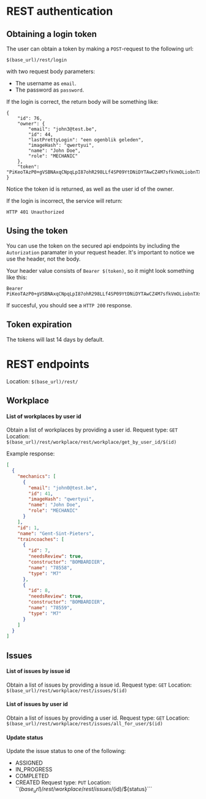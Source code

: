 # REST authentication

## Obtaining a login token
The user can obtain a token by making a ```POST```-request to the following url:
```
$(base_url)/rest/login
```

with two request body parameters:
- The username as ```email```.
- The password as ```password```.

If the login is correct, the return body will be something like:
```(json)
{
    "id": 76,
    "owner": {
        "email": "john3@test.be",
        "id": 44,
        "lastPrettyLogin": "een ogenblik geleden",
        "imageHash": "qwertyui",
        "name": "John Doe",
        "role": "MECHANIC"
    },
    "token": "PiKeoTAzP0+gVSBNAxqCNpqLpI87ohR298LLf4SP09YtDNiDYTAwCZ4M7sfkVmOLiobnTXsF3AvfeqbzAJZc0TGlWcZgkOq63sgtEG41h3b4/nFsG/tUAjKgbNSxTml3NJ3A3DLP9HJuCRFXJPWv9/PKA5vKOvQibog6ZdYbsx9VFpH71g1/ZJ1K176q0uP+Ot8MEySihBr8vnye4jRYgGEbL/XKL8qYNQOZkpdMVyN0XhJ9mwqw6m2LAvRpFwLv"
}
```
Notice the token id is returned, as well as the user id of the owner. 

If the login is incorrect, the service will return:
```
HTTP 401 Unauthorized
```

## Using the token
You can use the token on the secured api endpoints by including the ```Autorization``` paramater in your request header. It's important to notice we use the header, not the body.

Your header value consists of ```Bearer $(token)```, so it might look something like this:
```
Bearer PiKeoTAzP0+gVSBNAxqCNpqLpI87ohR298LLf4SP09YtDNiDYTAwCZ4M7sfkVmOLiobnTXsF3AvfeqbzAJZc0TGlWcZgkOq63sgtEG41h3b4/nFsG/tUAjKgbNSxTml3NJ3A3DLP9HJuCRFXJPWv9/PKA5vKOvQibog6ZdYbsx9VFpH71g1/ZJ1K176q0uP+Ot8MEySihBr8vnye4jRYgGEbL/XKL8qYNQOZkpdMVyN0XhJ9mwqw6m2LAvRpFwLv
```

If succesful, you should see a ```HTTP 200``` response.

## Token expiration
The tokens will last 14 days by default.

# REST endpoints
Location:
```$(base_url)/rest/```

## Workplace

#### List of **workplaces** by user id
Obtain a list of workplaces by providing a user id.
Request type: ```GET```
Location:     ```$(base_url)/rest/workplace/rest/workplace/get_by_user_id/$(id)```

Example response:
```json
[
  {
    "mechanics": [
      {
        "email": "john0@test.be",
        "id": 41,
        "imageHash": "qwertyui",
        "name": "John Doe",
        "role": "MECHANIC"
      }
    ],
    "id": 1,
    "name": "Gent-Sint-Pieters",
    "traincoaches": [
      {
        "id": 7,
        "needsReview": true,
        "constructor": "BOMBARDIER",
        "name": "78558",
        "type": "M7"
      },
      {
        "id": 8,
        "needsReview": true,
        "constructor": "BOMBARDIER",
        "name": "78559",
        "type": "M7"
      }
    ]
  }
]
```

## Issues

#### List of **issues** by issue id
Obtain a list of issues by providing a issue id.
Request type: ```GET```
Location:     ```$(base_url)/rest/workplace/rest/issues/$(id)```

#### List of **issues** by user id
Obtain a list of issues by providing a user id.
Request type: ```GET```
Location:     ```$(base_url)/rest/workplace/rest/issues/all_for_user/$(id)```

#### Update status
Update the issue status to one of the following:
  - ASSIGNED
  - IN_PROGRESS
  - COMPLETED
  - CREATED
Request type: ```PUT```
Location:     ``$(base_url)/rest/workplace/rest/issues/$(id)/${status}```